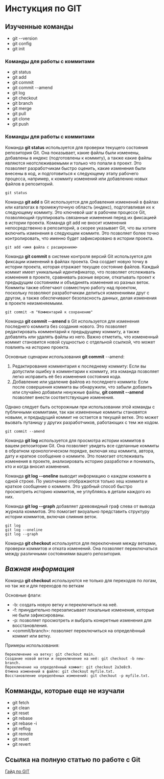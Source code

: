 # Инстукция по GIT
## Изученные команды
* git --version
* git config
* git init
### Команды для работы с коммитами
* git status
* git add
* git commit
* git commit --amend
* git log
* git checkout
* git branch
* git merge
* git pull
* git clone
* git push

### Команды для работы с коммитами
Команда **git status** используется для проверки текущего состояния репозитория Git. Она показывает, какие файлы были изменены, добавлены в индекс (подготовлены к коммиту), а также какие файлы являются неотслеживаемыми и только что попали в проект. Это позволяет разработчикам быстро оценить, какие изменения были внесены в код, и подготовиться к следующему этапу рабочего процесса, например, к коммиту изменений или добавлению новых файлов в репозиторий.
```
git status
```
Команда **git add** в Git используется для добавления изменений в файлах или каталогах в промежуточную область (индекс), подготавливая их к следующему коммиту. Это ключевой шаг в рабочем процессе Git, позволяющий группировать связанные изменения перед их фиксацией в истории проекта. Команда git add не вносит изменения непосредственно в репозиторий, а скорее указывает Git, что вы хотите включить изменения в следующем коммите. Это позволяет более точно контролировать, что именно будет зафиксировано в истории проекта.
```
git add <имя файла с расширением>
```
Команда **git commit** в системе контроля версий Git используется для фиксации изменений в файлах проекта. Она создает новую точку в истории проекта, которая отражает текущее состояние файлов. Каждый коммит имеет уникальный идентификатор, что позволяет отслеживать изменения в проекте, сравнивать разные версии, откатывать проект к предыдущим состояниям и объединять изменения из разных веток. Коммиты также облегчают совместную работу над проектом, поскольку позволяют разработчикам делиться изменениями друг с другом, а также обеспечивают безопасность данных, делая изменения в проекте неизменяемыми.
```
git commit -m "Комментарий к сохранению"
```
Команда **git commit --amend** в Git используется для изменения последнего коммита без создания нового. Это позволяет редактировать комментарий к предыдущему коммиту, а также добавлять или удалять файлы из него. Важно отметить, что измененный коммит становится новой сущностью с отдельной ссылкой, что может повлиять на историю проекта.

Основные сценарии использования **git commit** --amend:
1. Редактирование комментария к последнему коммиту: Если вы допустили ошибку в комментарии к коммиту, эта команда позволяет легко исправить её без изменения состояния кода.
2. Добавление или удаление файлов из последнего коммита: Если после совершения коммита вы обнаружили, что забыли добавить или случайно добавили ненужные файлы, **git commit --amend** позволяет внести соответствующие изменения.

Однако следует быть осторожным при использовании этой команды с публичными коммитами, так как измененные коммиты становятся новыми, и предыдущий коммит не остается в текущей ветке. Это может вызвать путаницу у других разработчиков, работающих с тем же кодом.
```
git commit --amend
```
Команда **git log** используется для просмотра истории коммитов в вашем репозитории Git. Она позволяет увидеть все сделанные коммиты в обратном хронологическом порядке, включая хеш коммита, автора, дату и краткое сообщение о коммите. Это помогает отслеживать изменения в проекте, анализировать историю разработки и понимать, кто и когда вносил изменения.

Команда **git log --oneline** выводит информацию о каждом коммите в одной строке. По умолчанию отображаются только хеш коммита и краткое сообщение о коммите. Это удобный способ быстро просмотреть историю коммитов, не углубляясь в детали каждого из них.

Команда **git log --graph** добавляет древовидный граф слева от вывода журнала коммитов. Это помогает визуально представить структуру истории коммитов, включая слияния веток.
```
git log
git log --oneline
git log --graph
```
Команда **git checkout** используется для переключения между ветками, проверки коммитов и отката изменений. Она позволяет переключаться между различными состояниями вашего репозитория.

## *Важная информация*
Команда **git checkout** используются не только для переходов по логам, но так же и для переходов по веткам

Основные флаги:
* -b: создать новую ветку и переключиться на неё.
* -f: принудительно перезаписывает локальные изменения, которые не были зафиксированы.
* -p: позволяет просмотреть и выбрать конкретные изменения для восстановления.
* <commit/branch>: позволяет переключиться на определённый коммит или ветку.

Примеры использования:
```
Переключение на ветку: git checkout main.
Создание новой ветки и переключение на неё: git checkout -b new-branch.
Переключение на определённый коммит: git checkout 2a3e8c9.
Отмена изменений в файле: git checkout myfile.txt.
Восстановление определённых изменений: git checkout -p myfile.txt.
```


## Комманды, которые еще не изучали
* git fetch
* git clean
* git reset
* git rebase
* git rebase -i
* git reflog
* git remote
* git reset
* git revert

## Ссылка на полную статью по работе с Git
[Гайд по GIT](https://www.atlassian.com/ru/git/glossary#commands)